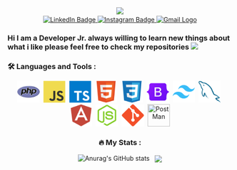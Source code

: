 <div id="header" align="center">
  <img src="https://media.giphy.com/media/Ll22OhMLAlVDb8UQWe/giphy.gif" width="100"/>
</div>
<div id="badges" align="center">
  <a href="https://www.linkedin.com/in/juan-camilo-mendoza-villegas-2a356b245/">
    <img src="https://img.shields.io/badge/LinkedIn-blue?style=for-the-badge&logo=linkedin&logoColor=white" alt="LinkedIn Badge"/>
  </a>
  <a href="https://www.instagram.com/eljuanitocs/">
    <img src="https://img.shields.io/badge/Instagram-E4405F?style=for-the-badge&logo=instagram&logoColor=white" alt="Instagram Badge" />
  </a>
  <a href="mailto:juancamilomendozavillegas14@gmail.com">
    <img src="https://img.shields.io/badge/Gmail-D14836.svg?&style=for-the-badge&logo=Gmail&logoColor=white" alt="Gmail Logo" />
  </a>
</div>
<h3>
  Hi I am a Developer Jr. always willing to learn new things about what i like please feel free to check my repositories
  <img src="https://media.giphy.com/media/hvRJCLFzcasrR4ia7z/giphy.gif" width="30px"/>
</h3>

### :hammer_and_wrench: Languages and Tools :

<div align="center">
     <img src="https://github.com/devicons/devicon/blob/master/icons/php/php-original.svg" title="Php" width="50" height="50"/>&nbsp;
     <img src="https://github.com/devicons/devicon/blob/master/icons/javascript/javascript-original.svg" title="Javascript" width="50" height="50"/>&nbsp;
     <img src="https://github.com/devicons/devicon/blob/master/icons/typescript/typescript-original.svg" title="Typescript" width="50" height="50"/>&nbsp;
     <img src="https://github.com/devicons/devicon/blob/master/icons/html5/html5-original.svg" title="Html" width="50" height="50"/>&nbsp;
     <img src="https://github.com/devicons/devicon/blob/master/icons/css3/css3-original.svg" title="Css" width="50" height="50"/>&nbsp;
     <img src="https://github.com/devicons/devicon/blob/master/icons/bootstrap/bootstrap-original.svg" title="FBoostrap" width="50" height="50"/>&nbsp;
     <img src="https://github.com/devicons/devicon/blob/master/icons/tailwindcss/tailwindcss-plain.svg" title="Tailwind" width="50" height="50"/>&nbsp;
     <img src="https://github.com/devicons/devicon/blob/master/icons/mysql/mysql-plain.svg" title="MySQL" width="50" height="50"/>&nbsp;
     <img src="https://github.com/devicons/devicon/blob/master/icons/angularjs/angularjs-plain.svg" title="AngularJs" width="50" height="50"/>&nbsp;
     <img src="https://github.com/devicons/devicon/blob/master/icons/nodejs/nodejs-plain.svg" title="NodeJs" width="50" height="50"/>&nbsp;
     <img src="https://github.com/devicons/devicon/blob/master/icons/git/git-original.svg" title="Git" width="50" height="50"/>&nbsp;
     <img src="https://www.svgrepo.com/show/354202/postman-icon.svg" title="PostMan" width="50" height="50"/>
<div />


### :fire: My Stats :
  ![Anurag's GitHub stats](https://github-readme-stats.vercel.app/api?username=Mendoza727&show_icons=true&theme=radica&show_icons=true&count_private=true) &nbsp;
 <img align="center" src="https://github-readme-stats.vercel.app/api/top-langs/?username=Mendoza727&langs_count=10&layout=compact&hide=HTML&title_color=fff&icon_color=79ff97&text_color=9f9f9f&bg_color=151515" width="400"></img> 
  
